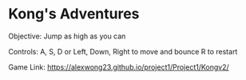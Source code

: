 # Kong's Adventures
Objective:
Jump as high as you can

Controls:
A, S, D or Left, Down, Right to move and bounce
R to restart

Game Link:
https://alexwong23.github.io/project1/Project1/Kongv2/
